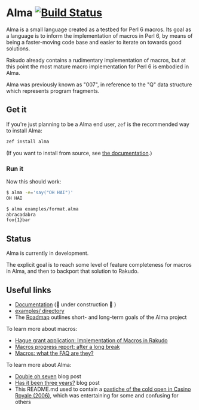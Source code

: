 # Alma [![Build Status](https://secure.travis-ci.org/masak/alma.svg?branch=master)](http://travis-ci.org/masak/alma)

Alma is a small language created as a testbed for Perl 6 macros. Its goal as a
language is to inform the implementation of macros in Perl 6, by means of being
a faster-moving code base and easier to iterate on towards good solutions.

Rakudo already contains a rudimentary implementation of macros, but at this
point the most mature macro implementation for Perl 6 is embodied in Alma.

Alma was previously known as "007", in reference to the "Q" data structure
which represents program fragments.

## Get it

If you're just planning to be a Alma end user, `zef` is the recommended way to
install Alma:

```sh
zef install alma
```

(If you want to install from source, see [the
documentation](http://masak.github.io/alma/#installation-from-source).)

### Run it

Now this should work:

```sh
$ alma -e='say("OH HAI")'
OH HAI

$ alma examples/format.alma
abracadabra
foo{1}bar
```

## Status

Alma is currently in development.

The explicit goal is to reach some level of feature completeness for macros in
Alma, and then to backport that solution to Rakudo.

## Useful links

* [Documentation](http://masak.github.io/alma/) (🔧  under construction 🔧 )
* [examples/ directory](https://github.com/masak/alma/tree/master/examples)
* The [Roadmap](https://github.com/masak/alma/blob/master/ROADMAP.md) outlines short- and long-term goals of the Alma project

To learn more about macros:

* [Hague grant application: Implementation of Macros in Rakudo](http://news.perlfoundation.org/2011/09/hague-grant-application-implem.html)
* [Macros progress report: after a long break](http://strangelyconsistent.org/blog/macros-progress-report-after-a-long-break)
* [Macros: what the FAQ are they?](http://strangelyconsistent.org/blog/macros-what-the-faq-are-they)

To learn more about Alma:

* [Double oh seven](http://strangelyconsistent.org/blog/double-oh-seven) blog post
* [Has it been three years?](http://strangelyconsistent.org/blog/has-it-been-three-years) blog post
* This README.md used to contain a [pastiche of the cold open in Casino Royale (2006)](https://github.com/masak/alma/tree/master/documentation/bond-pastiche.md), which was entertaining for some and confusing for others
